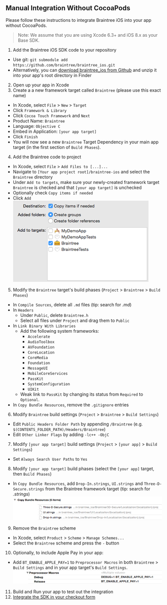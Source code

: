 Manual Integration Without CocoaPods
------------------------------------

Please follow these instructions to integrate Braintree iOS into your app without CocoaPods.

> Note: We assume that you are using Xcode 6.3+ and iOS 8.x as
your Base SDK.

1. Add the Braintree iOS SDK code to your repository
  - Use git: `git submodule add https://github.com/braintree/braintree_ios.git`
  - Alternatively, you can [download braintree_ios from Github](https://github.com/braintree/braintree_ios/archive/master.zip) and unzip it into your app's root directory in Finder
2. Open up your app in Xcode
3. Create a a new framework target called `Braintree` (please use this exact name)
  - In Xcode, select `File` > `New` > `Target`
  - Click `Framework & Library`
  - Click `Cocoa Touch Framework` and `Next`
  - Product Name: `Braintree`
  - Language: `Objective C`
  - Embed in Application: `[your app target]`
  - Click `Finish`
  - You will now see a new `Braintree` Target Dependency in your main app target (in the first section of `Build Phases`).
4. Add the Braintree code to project
  - In Xcode, select `File` > `Add Files to [...]...`
  - Navigate to `[Your app project root]/braintree-ios` and select the `Braintree` directory
  - Under `Add to targets`, make sure your newly-created framework target `Braintree` is checked and that `[your app target]` is unchecked
  - Optionally check `Copy items if needed`
  - Click `Add`
    ![Screenshot of adding the Braintree files to Braintree target](screenshot_add_files.png)
5. Modify the `Braintree` target's build phases (`Project` > `Braintree` > `Build Phases`)
  - In `Compile Sources`, delete all `.md` files (tip: search for *.md*)
  - In `Headers`
    - Under `Public`, delete `Braintree.h`
    - Select all files under `Project` and drag them to `Public`
  - In `Link Binary With Libraries`
    - Add the following system frameworks:
      - `Accelerate`
      - `AudioToolbox`
      - `AVFoundation`
      - `CoreLocation`
      - `CoreMedia`
      - `Foundation`
      - `MessageUI`
      - `MobileCoreServices`
      - `PassKit`
      - `SystemConfiguration`
      - `UIKit`
    - Weak link to `PassKit` by changing its status from `Required` to `Optional`.
  - In `Copy Bundle Resources`, remove the `.gitignore` entries
6. Modify `Braintree` build settings (`Project` > `Braintree` > `Build Settings`)
  - Edit `Public Headers Folder Path` by appending `/Braintree` (e.g. `$(CONTENTS_FOLDER_PATH)/Headers/Braintree`)
  - Edit `Other Linker Flags` by adding `-lc++ -ObjC`
7. Modify `[your app target]` build settings (`Project` > `[your app]` > `Build Settings`)
  - Set `Always Search User Paths` to `Yes`
8. Modify `[your app target]` build phases (select the `[your app]` target, then `Build Phases`)
  - In `Copy Bundle Resources`, add `Drop-In.strings`, `UI.strings` and `Three-D-Secure.strings` from the Braintree framework target (tip: search for *.strings*)
  ![Screenshot of copying bundle resources for i18n](screenshot_copy_bundles.png)
9. Remove the `Braintree` scheme
  - In Xcode, select `Product` > `Scheme` > `Manage Schemes...`
  - Select the `Braintree` scheme and press the `-` button
10. Optionally, to include Apple Pay in your app:
  - Add `BT_ENABLE_APPLE_PAY=1` to `Preprocessor Macros` in both `Braintree` > `Build Settings` and in your app target's `Build Settings`.
    ![Screenshot of adding the Apple Pay enabled preprocessor macro](screenshot_add_apple_pay.png)
11. Build and Run your app to test out the integration
12. [Integrate the SDK in your checkout form](https://developers.braintreepayments.com/ios/start/overview)
